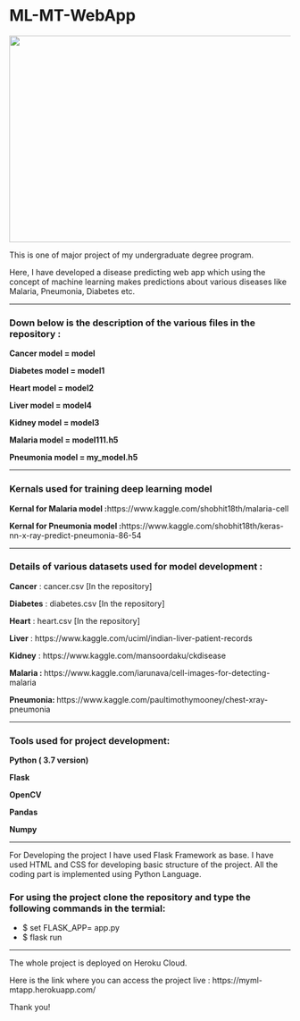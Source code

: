 # ML-MT-WebApp

<img src="https://www.elderresearch.com/hubfs/BLOG_Parkinson%E2%80%99s%20Test%20Recommendation%20Engine.jpg" width="1400" height="370" />
<p> This is one of major project of my undergraduate degree program.</p>
<p>Here, I have developed a disease predicting web app which using the concept of machine learning makes predictions about various diseases like Malaria, Pneumonia, Diabetes etc.</p>

<hr>
<h3> Down below is the description of the various files in the repository :</h3>

<p><b>Cancer model = model</b></p>
<p><b>Diabetes model = model1</b></p>
<p><b>Heart model = model2</b></p>
<p><b>Liver model = model4</b></p>
<p><b>Kidney model = model3</b></p>

<p><b>Malaria model = model111.h5</b></p>
<p><b>Pneumonia model = my_model.h5</b></p>

<hr>

<h3> Kernals used for training deep learning model </h3>

<p><b>Kernal for Malaria model :</b>https://www.kaggle.com/shobhit18th/malaria-cell</p>

<p><b>Kernal for Pneumonia model :</b>https://www.kaggle.com/shobhit18th/keras-nn-x-ray-predict-pneumonia-86-54</p>
<hr>

<h3> Details of various datasets used for model development : </h3>

<p><b>Cancer</b> : cancer.csv [In the repository]</p>
<p><b>Diabetes</b> : diabetes.csv [In the repository]</p>
<p><b>Heart</b> : heart.csv [In the repository]</p>
<p><b>Liver</b> : https://www.kaggle.com/uciml/indian-liver-patient-records </p>
<p><b>Kidney</b> : https://www.kaggle.com/mansoordaku/ckdisease </p>

<p><b>Malaria : </b> https://www.kaggle.com/iarunava/cell-images-for-detecting-malaria </p>
<p><b>Pneumonia: </b> https://www.kaggle.com/paultimothymooney/chest-xray-pneumonia </p>

<hr>

<h3> Tools used for project development: </h3>

<p><b>Python ( 3.7 version)</b></p>
<p><b>Flask</b></p>
<p><b>OpenCV</b></p>
<p><b>Pandas</b></p>
<p><b>Numpy</b></p>

<hr>

<p> For Developing the project I have used Flask Framework as base. I have used HTML and CSS for developing basic structure of the project.
  All the coding part is implemented using Python Language.</p>
 <h3> For using the project clone the repository and type the following commands in the termial: </h3>
 <ul>
  <li> $ set FLASK_APP= app.py</li>
  <li> $ flask run</li>
  </ul>
  
  <hr>
  
  <p> The whole project is deployed on Heroku Cloud.
  
 <p> Here is the link where you can access the project live : https://myml-mtapp.herokuapp.com/ <p>
  <p> Thank you!</p>
